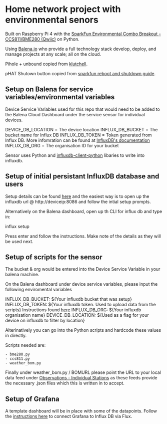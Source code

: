 # Home network project with environmental senors

Built on Raspberry Pi 4 with the [SparkFun Environmental Combo Breakout - CCS811/BME280 (Qwiic)](https://github.com/sparkfun/Qwiic_BME280_CCS811_Combo) on Python.

Using [Balena.io](http://balena.io/) who provide a full technology stack develop, deploy, and manage projects at any scale; all on the cloud.

Pihole + unbound copied from [klutchell](https://github.com/klutchell/balena-pihole).

pHAT Shutown button copied from [sparkfun reboot and shutdown guide](https://learn.sparkfun.com/tutorials/raspberry-pi-safe-reboot-and-shutdown-button/all).

## Setup on Balena for service variables/environmental variables

Device Service Variables used for this repo that would need to be added to the Balena Cloud Dashboard under the service sensor for individual devices.

DEVICE_DB_LOCATION = The device location
INFLUX_DB_BUCKET = The bucket name for Influx DB
INFLUX_DB_TOKEN = Token generated from Influx DB. More infomration can be found at [InfluxDB's documentation](https://docs.influxdata.com/influxdb/v2.0/security/tokens/)
INFLUX_DB_ORG = The organisation ID for your bucket

Sensor uses Python and [influxdb-client-python](https://github.com/influxdata/influxdb-client-python) libaries to write into influxdb.

## Setup of initial persistant InfluxDB database and users

Setup details can be found [here](https://docs.influxdata.com/influxdb/v2.0/reference/cli/influx/setup/) and the easiest way is to open up the influxdb url @ http://deviceip:8086 and follow the intial setup prompts.

Alternatively on the Balena dashboard, open up th CLI for influx db and type in:

influx setup 

Press enter and follow the instructions. Make note of the details as they will be used next.

## Setup of scripts for the sensor

The bucket & org would be entered into the Device Service Variable in your balena machine.

On the Balena dashboard under device service variables, please input the following enviromental variables

INFLUX_DB_BUCKET: ${Your influxdb bucket that was setup}
INFLUX_DB_TOKEN: ${Your influxdb token. Used to upload data from the scripts} Instructions found [here](https://docs.influxdata.com/influxdb/cloud/security/tokens/create-token/)
INFLUX_DB_ORG: ${Your influxdb organisation name}
DEVICE_DB_LOCATION: ${Used as a flag for your device on influxdb to filter by location}

Alterinatively you can go into the Python scripts and hardcode these values in directly.

Scripts needed are:

    - bme280.py
    - ccs811.py
    - weather_bom.py

Finally under weather_bom.py / BOMURL please point the URL to your local data feed under [Observations - Individual Stations](http://www.bom.gov.au/catalogue/data-feeds.shtml) as these feeds provide the necessary .json files which this is written in to accept.

## Setup of Grafana

A template dashboard will be in place with some of the datapoints. Follow the [instructions here](https://grafana.com/docs/grafana/latest/datasources/influxdb/) to connect Grafana to Influx DB via Flux.